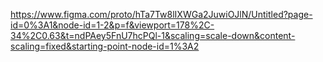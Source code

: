 https://www.figma.com/proto/hTa7Tw8lIXWGa2JuwiOJlN/Untitled?page-id=0%3A1&node-id=1-2&p=f&viewport=178%2C-34%2C0.63&t=ndPAey5FnU7hcPQl-1&scaling=scale-down&content-scaling=fixed&starting-point-node-id=1%3A2
